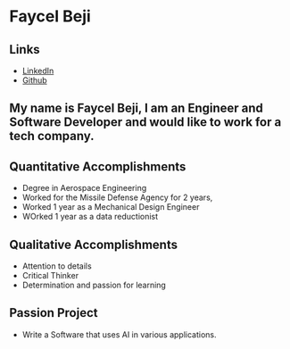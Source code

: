 # Faycel Beji

## Links

* [LinkedIn](https://www.linkedin.com/in/faycel-beji-22b35166/)
* [Github](https://github.com/fbeji)

## My name is Faycel Beji, I am an Engineer and Software Developer and would like to work for a tech company. 

## Quantitative Accomplishments
* Degree in Aerospace Engineering
* Worked for the Missile Defense Agency for 2 years, 
* Worked 1 year as a Mechanical Design Engineer
* WOrked 1 year as a data reductionist


## Qualitative Accomplishments
* Attention to details 
* Critical Thinker
* Determination and passion for learning


## Passion Project
* Write a Software that uses AI in various applications.




      
